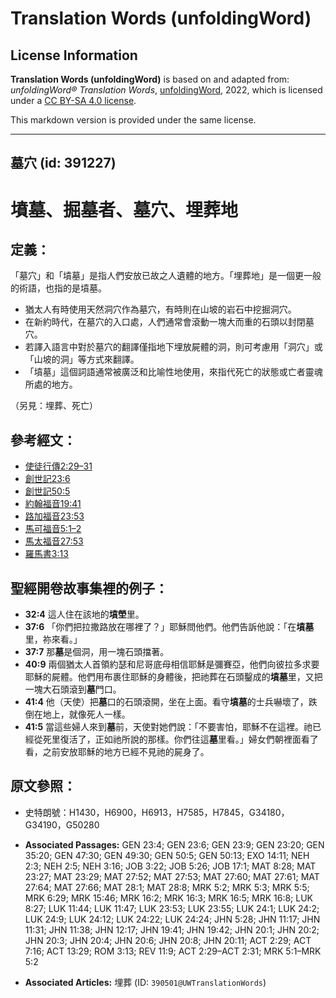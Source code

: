 # Translation Words (unfoldingWord)

## License Information

**Translation Words (unfoldingWord)** is based on and adapted from: _unfoldingWord® Translation Words_, [unfoldingWord](https://unfoldingword.org/utw), 2022, which is licensed under a [CC BY-SA 4.0 license](https://creativecommons.org/licenses/by-sa/4.0/legalcode.en).

This markdown version is provided under the same license.



--------------------------------

## 墓穴 (id: 391227)

墳墓、掘墓者、墓穴、埋葬地
=============

定義：
---

「墓穴」和「墳墓」是指人們安放已故之人遺體的地方。「埋葬地」是一個更一般的術語，也指的是墳墓。

* 猶太人有時使用天然洞穴作為墓穴，有時則在山坡的岩石中挖掘洞穴。
* 在新約時代，在墓穴的入口處，人們通常會滾動一塊大而重的石頭以封閉墓穴。
* 若譯入語言中對於墓穴的翻譯僅指地下埋放屍體的洞，則可考慮用「洞穴」或「山坡的洞」等方式來翻譯。
* 「墳墓」這個詞語通常被廣泛和比喻性地使用，來指代死亡的狀態或亡者靈魂所處的地方。

（另見：埋葬、死亡）

參考經文：
-----

* [使徒行傳2:29–31](https://ref.ly/Acts2:29-Acts2:31)
* [創世記23:6](https://ref.ly/Gen23:6)
* [創世記50:5](https://ref.ly/Gen50:5)
* [約翰福音19:41](https://ref.ly/John19:41)
* [路加福音23:53](https://ref.ly/Luke23:53)
* [馬可福音5:1–2](https://ref.ly/Mark5:1-Mark5:2)
* [馬太福音27:53](https://ref.ly/Matt27:53)
* [羅馬書3:13](https://ref.ly/Rom3:13)

聖經開卷故事集裡的例子：
------------

* **32:4** 這人住在該地的**墳塋**里。
* **37:6** 「你們把拉撒路放在哪裡了？」耶穌問他們。他們告訴他說：「在**墳墓**里，祢來看。」
* **37:7** 那**墓**是個洞，用一塊石頭擋著。
* **40:9** 兩個猶太人首領約瑟和尼哥底母相信耶穌是彌賽亞，他們向彼拉多求要耶穌的屍體。他們用布裹住耶穌的身體後，把祂葬在石頭鑿成的**墳墓**里，又把一塊大石頭滾到**墓**門口。
* **41:4** 他（天使）把**墓**口的石頭滾開，坐在上面。看守**墳墓**的士兵嚇壞了，跌倒在地上，就像死人一樣。
* **41:5** 當這些婦人來到**墓**前，天使對她們說：「不要害怕，耶穌不在這裡。祂已經從死里復活了，正如祂所說的那樣。你們往這**墓**里看。」婦女們朝裡面看了看，之前安放耶穌的地方已經不見祂的屍身了。

原文參照：
-----

* 史特朗號：H1430，H6900，H6913，H7585，H7845，G34180，G34190，G50280

* **Associated Passages:** GEN 23:4; GEN 23:6; GEN 23:9; GEN 23:20; GEN 35:20; GEN 47:30; GEN 49:30; GEN 50:5; GEN 50:13; EXO 14:11; NEH 2:3; NEH 2:5; NEH 3:16; JOB 3:22; JOB 5:26; JOB 17:1; MAT 8:28; MAT 23:27; MAT 23:29; MAT 27:52; MAT 27:53; MAT 27:60; MAT 27:61; MAT 27:64; MAT 27:66; MAT 28:1; MAT 28:8; MRK 5:2; MRK 5:3; MRK 5:5; MRK 6:29; MRK 15:46; MRK 16:2; MRK 16:3; MRK 16:5; MRK 16:8; LUK 8:27; LUK 11:44; LUK 11:47; LUK 23:53; LUK 23:55; LUK 24:1; LUK 24:2; LUK 24:9; LUK 24:12; LUK 24:22; LUK 24:24; JHN 5:28; JHN 11:17; JHN 11:31; JHN 11:38; JHN 12:17; JHN 19:41; JHN 19:42; JHN 20:1; JHN 20:2; JHN 20:3; JHN 20:4; JHN 20:6; JHN 20:8; JHN 20:11; ACT 2:29; ACT 7:16; ACT 13:29; ROM 3:13; REV 11:9; ACT 2:29–ACT 2:31; MRK 5:1–MRK 5:2
* **Associated Articles:** 埋葬 (ID: `390501@UWTranslationWords`)

